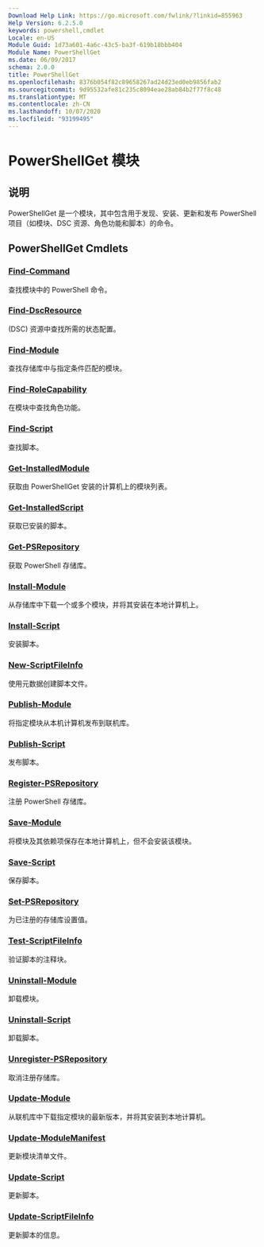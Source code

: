 ```yaml
---
Download Help Link: https://go.microsoft.com/fwlink/?linkid=855963
Help Version: 6.2.5.0
keywords: powershell,cmdlet
Locale: en-US
Module Guid: 1d73a601-4a6c-43c5-ba3f-619b18bbb404
Module Name: PowerShellGet
ms.date: 06/09/2017
schema: 2.0.0
title: PowerShellGet
ms.openlocfilehash: 8376b054f82c89658267ad24d23ed0eb9856fab2
ms.sourcegitcommit: 9d95532afe81c235c8094eae28ab84b2f77f8c48
ms.translationtype: MT
ms.contentlocale: zh-CN
ms.lasthandoff: 10/07/2020
ms.locfileid: "93199495"
---
```

# PowerShellGet 模块

## 说明

PowerShellGet 是一个模块，其中包含用于发现、安装、更新和发布 PowerShell 项目（如模块、DSC 资源、角色功能和脚本）的命令。

## PowerShellGet Cmdlets

### [Find-Command](Find-Command.md)
查找模块中的 PowerShell 命令。

### [Find-DscResource](Find-DscResource.md)
 (DSC) 资源中查找所需的状态配置。

### [Find-Module](Find-Module.md)
查找存储库中与指定条件匹配的模块。

### [Find-RoleCapability](Find-RoleCapability.md)
在模块中查找角色功能。

### [Find-Script](Find-Script.md)
查找脚本。

### [Get-InstalledModule](Get-InstalledModule.md)
获取由 PowerShellGet 安装的计算机上的模块列表。

### [Get-InstalledScript](Get-InstalledScript.md)
获取已安装的脚本。

### [Get-PSRepository](Get-PSRepository.md)
获取 PowerShell 存储库。

### [Install-Module](Install-Module.md)
从存储库中下载一个或多个模块，并将其安装在本地计算机上。

### [Install-Script](Install-Script.md)
安装脚本。

### [New-ScriptFileInfo](New-ScriptFileInfo.md)
使用元数据创建脚本文件。

### [Publish-Module](Publish-Module.md)
将指定模块从本机计算机发布到联机库。

### [Publish-Script](Publish-Script.md)
发布脚本。

### [Register-PSRepository](Register-PSRepository.md)
注册 PowerShell 存储库。

### [Save-Module](Save-Module.md)
将模块及其依赖项保存在本地计算机上，但不会安装该模块。

### [Save-Script](Save-Script.md)
保存脚本。

### [Set-PSRepository](Set-PSRepository.md)
为已注册的存储库设置值。

### [Test-ScriptFileInfo](Test-ScriptFileInfo.md)
验证脚本的注释块。

### [Uninstall-Module](Uninstall-Module.md)
卸载模块。

### [Uninstall-Script](Uninstall-Script.md)
卸载脚本。

### [Unregister-PSRepository](Unregister-PSRepository.md)
取消注册存储库。

### [Update-Module](Update-Module.md)
从联机库中下载指定模块的最新版本，并将其安装到本地计算机。

### [Update-ModuleManifest](Update-ModuleManifest.md)
更新模块清单文件。

### [Update-Script](Update-Script.md)
更新脚本。

### [Update-ScriptFileInfo](Update-ScriptFileInfo.md)
更新脚本的信息。

